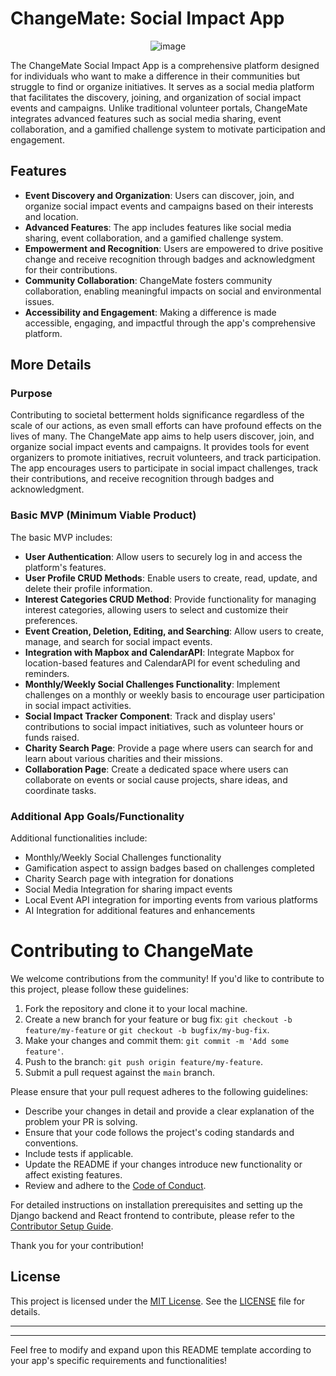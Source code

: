 
# ChangeMate: Social Impact App

<p align="center">
  <img src="https://github.com/crystaljobe/change-mate/assets/142848456/21d9921e-e639-4be2-8dbb-d7d6200a4b45" alt="image">
</p>
The ChangeMate Social Impact App is a comprehensive platform designed for individuals who want to make a difference in their communities but struggle to find or organize initiatives. It serves as a social media platform that facilitates the discovery, joining, and organization of social impact events and campaigns. Unlike traditional volunteer portals, ChangeMate integrates advanced features such as social media sharing, event collaboration, and a gamified challenge system to motivate participation and engagement.

## Features

- **Event Discovery and Organization**: Users can discover, join, and organize social impact events and campaigns based on their interests and location.
- **Advanced Features**: The app includes features like social media sharing, event collaboration, and a gamified challenge system.
- **Empowerment and Recognition**: Users are empowered to drive positive change and receive recognition through badges and acknowledgment for their contributions.
- **Community Collaboration**: ChangeMate fosters community collaboration, enabling meaningful impacts on social and environmental issues.
- **Accessibility and Engagement**: Making a difference is made accessible, engaging, and impactful through the app's comprehensive platform.

## More Details

### Purpose

Contributing to societal betterment holds significance regardless of the scale of our actions, as even small efforts can have profound effects on the lives of many. The ChangeMate app aims to help users discover, join, and organize social impact events and campaigns. It provides tools for event organizers to promote initiatives, recruit volunteers, and track participation. The app encourages users to participate in social impact challenges, track their contributions, and receive recognition through badges and acknowledgment.

### Basic MVP (Minimum Viable Product)

The basic MVP includes:
- **User Authentication**: Allow users to securely log in and access the platform's features.
- **User Profile CRUD Methods**: Enable users to create, read, update, and delete their profile information.
- **Interest Categories CRUD Method**: Provide functionality for managing interest categories, allowing users to select and customize their preferences.
- **Event Creation, Deletion, Editing, and Searching**: Allow users to create, manage, and search for social impact events.
- **Integration with Mapbox and CalendarAPI**: Integrate Mapbox for location-based features and CalendarAPI for event scheduling and reminders.
- **Monthly/Weekly Social Challenges Functionality**: Implement challenges on a monthly or weekly basis to encourage user participation in social impact activities.
- **Social Impact Tracker Component**: Track and display users' contributions to social impact initiatives, such as volunteer hours or funds raised.
- **Charity Search Page**: Provide a page where users can search for and learn about various charities and their missions.
- **Collaboration Page**: Create a dedicated space where users can collaborate on events or social cause projects, share ideas, and coordinate tasks.



### Additional App Goals/Functionality

Additional functionalities include:
- Monthly/Weekly Social Challenges functionality
- Gamification aspect to assign badges based on challenges completed
- Charity Search page with integration for donations
- Social Media Integration for sharing impact events
- Local Event API integration for importing events from various platforms
- AI Integration for additional features and enhancements

<!-- 
## Installation and Usage

*(Add instructions here for installation and usage if applicable)*
-->

# Contributing to ChangeMate

We welcome contributions from the community! If you'd like to contribute to this project, please follow these guidelines:

1. Fork the repository and clone it to your local machine.
2. Create a new branch for your feature or bug fix: `git checkout -b feature/my-feature` or `git checkout -b bugfix/my-bug-fix`.
3. Make your changes and commit them: `git commit -m 'Add some feature'`.
4. Push to the branch: `git push origin feature/my-feature`.
5. Submit a pull request against the `main` branch.

Please ensure that your pull request adheres to the following guidelines:

- Describe your changes in detail and provide a clear explanation of the problem your PR is solving.
- Ensure that your code follows the project's coding standards and conventions.
- Include tests if applicable.
- Update the README if your changes introduce new functionality or affect existing features.
- Review and adhere to the [Code of Conduct](CODE_OF_CONDUCT.md).

For detailed instructions on installation prerequisites and setting up the Django backend and React frontend to contribute, please refer to the [Contributor Setup Guide](CONTRIBUTING.md).

Thank you for your contribution!


## License

This project is licensed under the [MIT License](https://opensource.org/licenses/MIT). See the [LICENSE](LICENSE) file for details.

---

---

Feel free to modify and expand upon this README template according to your app's specific requirements and functionalities!
